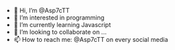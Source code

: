 - 👋 Hi, I’m @Asp7cTT
- 👀 I’m interested in programming
- 🌱 I’m currently learning Javascript
- 💞️ I’m looking to collaborate on ...
- 📫 How to reach me: @Asp7cTT on every social media

<!---
Asp7cTT/Asp7cTT is a ✨ special ✨ repository because its `README.md` (this file) appears on your GitHub profile.
You can click the Preview link to take a look at your changes.
--->
